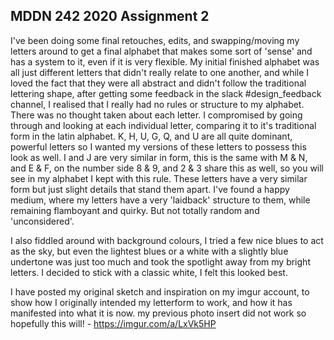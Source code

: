 ## MDDN 242 2020 Assignment 2

I've been doing some final retouches, edits, and swapping/moving my letters around to get a final alphabet that makes some sort of 'sense' and has a system to it, even if it is very flexible. My initial finished alphabet was all just different letters that didn't really relate to one another, and while I loved the fact that they were all abstract and didn't follow the traditional lettering shape, after getting some feedback in the slack #design_feedback channel, I realised that I really had no rules or structure to my alphabet. There was no thought taken about each letter. I compromised by going through and looking at each individual letter, comparing it to it's traditional form in the latin alphabet. K, H, U, G, Q, and U are all quite dominant, powerful letters so I wanted my versions of these letters to possess this look as well. I and J are very similar in form, this is the same with M & N, and E & F, on the number side 8 & 9, and 2 & 3 share this as well, so you will see in my alphabet I kept with this rule. These letters have a very similar form but just slight details that stand them apart. I've found a happy medium, where my letters have a very 'laidback' structure to them, while remaining flamboyant and quirky. But not totally random and 'unconsidered'. 

I also fiddled around with background colours, I tried a few nice blues to act as the sky, but even the lightest blues or a white with a slightly blue undertone was just too much and took the spotlight away from my bright letters. I decided to stick with a classic white, I felt this looked best.

I have posted my original sketch and inspiration on my imgur account, to show how I originally intended my letterform to work, and how it has manifested into what it is now. my previous photo insert did not work so hopefully this will! - https://imgur.com/a/LxVk5HP




 


